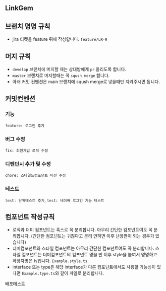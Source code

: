 ## LinkGem

## 브랜치 명명 규칙

- jira 티켓을 feature 뒤에 작성합니다. `feature/LR-9`

## 머지 규칙

- `develop` 브랜치에 머지할 때는 상대방에게 `pr` 올리도록 합니다.
- `master` 브랜치로 머지할때는 꼭 `sqush merge` 합니다.
- 아래 커밋 컨벤션은 main 브랜치에 sqush merge로 넣을때만 지켜주시면 됩니다.

## 커밋컨벤션

### 기능

`feature: 로그인 추가`

### 버그 수정

`fix: 회원가입 로직 수정`

### 디펜던시 추가 및 수정

`chore: 스타일드컴포넌트 버전 수정`

### 테스트

`test: 단위테스트 추가`, `test: 네이버 로그인 기능 테스트`

## 컴포넌트 작성규칙

- 로직과 더미 컴포넌트는 훅스로 꼭 분리합니다. 아무리 간단한 컴포넌트여도 꼭 분리합니다. (간단한 컴포넌트는 귀찮다고 분리 안하면 이후 난장판이 되는 경우가 있습니다)
- 더미컴포넌트와 스타일 컴포넌트는 아무리 간단한 컴포넌트여도 꼭 분리합니다. 스타일 컴포넌트는 더미컴포넌트의 컴포넌트 명을 딴 이후 style을 붙여서 명명하고 확장자명은 ts입니다. `Example.style.ts`
- interface 또는 type은 해당 interface가 다른 컴포넌트에서도 사용할 가능성이 있다면 `Example.type.ts`와 같이 파일로 분리합니다.

배포테스트
